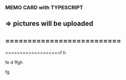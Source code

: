 ### MEMO CARD with TYPESCRIPT
=> pictures will be uploaded
--------------------------
==========================
-
===================f
h

fe
d
ffgh

fg
